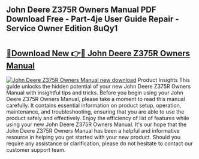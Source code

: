 ## John Deere Z375R Owners Manual PDF Download Free - Part-4je User Guide Repair - Service Owner Edition 8uQy1

# <h2><a href="http://bc93184.oget.top/?id=John+Deere+Z375R+Owners+Manual">🔗Download New 👉🔴 John Deere Z375R Owners Manual</a></h2>

[![John Deere Z375R Owners Manual new download](https://i.imgur.com/5g1atiW.png)](http://bc93184.oget.top/?id=John+Deere+Z375R+Owners+Manual)
Product Insights This guide unlocks the hidden potential of your new John Deere Z375R Owners Manual with insightful tips and tricks. Before you begin using your John Deere Z375R Owners Manual, please take a moment to read this manual carefully. It contains essential information on product setup, operation, maintenance, and troubleshooting, ensuring that you are able to use the product safely and effectively. Enjoy the efficiency of list of features while using your new John Deere Z375R Owners Manual. It's our hope that the John Deere Z375R Owners Manual has been a helpful and informative resource in helping you get started with your new product. Should you require any assistance or clarification, please do not hesitate to contact our customer support team.
